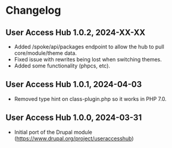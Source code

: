 # Changelog

## User Access Hub 1.0.2, 2024-XX-XX

- Added /spoke/api/packages endpoint to allow the hub to pull core/module/theme data.
- Fixed issue with rewrites being lost when switching themes.
- Added some functionality (phpcs, etc).

## User Access Hub 1.0.1, 2024-04-03

- Removed type hint on class-plugin.php so it works in PHP 7.0.

## User Access Hub 1.0.0, 2024-03-31

- Initial port of the Drupal module (https://www.drupal.org/project/useraccesshub)
